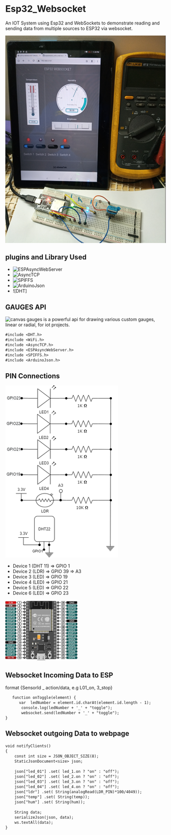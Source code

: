 # Esp32_Websocket
 An IOT System using Esp32 and WebSockets to demonstrate reading and sending data from multiple sources to ESP32 via websocket.

![](/src/Screenshot2.png)

## plugins and Library Used
- ![ESPAsyncWebServer]()
- ![AsyncTCP]()
- ![SPIFFS]()
- ![ArduinoJson](https://arduinojson.org/v6/doc/)
- ![DHT]

## GAUGES API
  ![canvas gauges](https://canvas-gauges.com/documentation/user-guide/) is a powerful api for drawing various custom gauges, linear or radial, for iot projects.

```
#include <DHT.h>
#include <WiFi.h>
#include <AsyncTCP.h>
#include <ESPAsyncWebServer.h>
#include <SPIFFS.h>
#include <ArduinoJson.h>
```

## PIN Connections
![](/src/wiring_diagram.png)

 * Device 1 (DHT 11) => GPIO 1 
 * Device 2 (LDR)    => GPIO 39 =>  A3
 * Device 3 (LED)    => GPIO 19
 * Device 4 (LED)    => GPIO 21
 * Device 5 (LED)    => GPIO 22
 * Device 6 (LED)    => GPIO 23

 ![](/src/esp32_pinout.png)

 ## Websocket Incoming Data to ESP
 format {SensorId _ action/data, e.g L01_on, 3_stop}
 ```
    function onToggle(element) {    
       var  ledNumber = element.id.charAt(element.id.length - 1);
        console.log(ledNumber + '_' + "toggle");
        websocket.send(ledNumber + '_' + "toggle");
}
 ```

 ## Websocket outgoing Data to webpage
``` 
void notifyClients()
{
    const int size = JSON_OBJECT_SIZE(8);
    StaticJsonDocument<size> json;
    
    json["led_01"] .set( led_1.on ? "on" : "off");
    json["led_02"] .set( led_2.on ? "on" : "off");
    json["led_03"] .set( led_3.on ? "on" : "off");
    json["led_04"] .set( led_4.on ? "on" : "off");
    json["ldr"] .set( String(analogRead(LDR_PIN)*100/4049));
    json["temp"] .set( String(temp));
    json["hum"] .set( String(hum));

    String data;
    serializeJson(json, data);
    ws.textAll(data);
}

```

